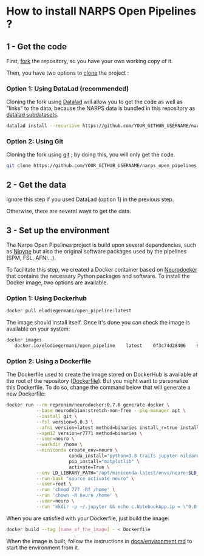# How to install NARPS Open Pipelines ? 

## 1 - Get the code

First, [fork](https://docs.github.com/en/get-started/quickstart/fork-a-repo) the repository, so you have your own working copy of it.

Then, you have two options to [clone](https://docs.github.com/en/repositories/creating-and-managing-repositories/cloning-a-repository) the project :

### Option 1: Using DataLad (recommended)

Cloning the fork using [Datalad](https://www.datalad.org/) will allow you to get the code as well as "links" to the data, because the NARPS data is bundled in this repository as [datalad subdatasets](http://handbook.datalad.org/en/latest/basics/101-106-nesting.html).

```bash
datalad install --recursive https://github.com/YOUR_GITHUB_USERNAME/narps_open_pipelines.git
```

### Option 2: Using Git

Cloning the fork using [git](https://git-scm.com/) ; by doing this, you will only get the code.

```bash
git clone https://github.com/YOUR_GITHUB_USERNAME/narps_open_pipelines.git
```

## 2 - Get the data

Ignore this step if you used DataLad (option 1) in the previous step.

Otherwise, there are several ways to get the data.

## 3 - Set up the environment

The Narps Open Pipelines project is build upon several dependencies, such as [Nipype](https://nipype.readthedocs.io/en/latest/) but also the original software packages used by the pipelines (SPM, FSL, AFNI...). 

To facilitate this step, we created a Docker container based on [Neurodocker](https://github.com/ReproNim/neurodocker) that contains the necessary Python packages and software. To install the Docker image, two options are available.

### Option 1: Using Dockerhub

```bash
docker pull elodiegermani/open_pipeline:latest
```

The image should install itself. Once it's done you can check the image is available on your system:

```bash
docker images
   docker.io/elodiegermani/open_pipeline    latest    0f3c74d28406    9 months ago    22.7 GB
```

### Option 2: Using a Dockerfile 

The Dockerfile used to create the image stored on DockerHub is available at the root of the repository ([Dockerfile](Dockerfile)). But you might want to personalize this Dockerfile. To do so, change the command below that will generate a new Dockerfile: 

```bash
docker run --rm repronim/neurodocker:0.7.0 generate docker \
           --base neurodebian:stretch-non-free --pkg-manager apt \
           --install git \
           --fsl version=6.0.3 \
           --afni version=latest method=binaries install_r=true install_r_pkgs=true install_python2=true install_python3=true \
           --spm12 version=r7771 method=binaries \
           --user=neuro \
           --workdir /home \
           --miniconda create_env=neuro \
                       conda_install="python=3.8 traits jupyter nilearn graphviz nipype scikit-image" \
                       pip_install="matplotlib" \
                       activate=True \
           --env LD_LIBRARY_PATH="/opt/miniconda-latest/envs/neuro:$LD_LIBRARY_PATH" \
           --run-bash "source activate neuro" \
           --user=root \
           --run 'chmod 777 -Rf /home' \
           --run 'chown -R neuro /home' \
           --user=neuro \
           --run 'mkdir -p ~/.jupyter && echo c.NotebookApp.ip = \"0.0.0.0\" > ~/.jupyter/jupyter_notebook_config.py' > Dockerfile
```

When you are satisfied with your Dockerfile, just build the image:

```bash
docker build --tag [name_of_the_image] - < Dockerfile
```

When the image is built, follow the instructions in [docs/environment.md](docs/environment.md) to start the environment from it.

